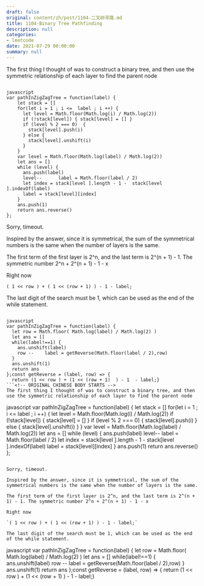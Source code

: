 ```yaml
---
draft: false
original: content/zh/post/1104-二叉树寻路.md
title: 1104-Binary Tree Pathfinding
description: null
categories:
- leetcode
date: 2021-07-29 00:00:00
summary: null
---
```


The first thing I thought of was to construct a binary tree, and then use the symmetric relationship of each layer to find the parent node

```

javascript
var pathInZigZagTree = function(label) {
    let stack = []
    for(let i = 1 ; i <=  label ; i ++) {
      let level = Math.floor(Math.log(i) / Math.log(2))
      if (!stack[level]) { stack[level] = [] }
      if (level % 2 === 0)  {
        stack[level].push(i)
      } else {
        stack[level].unshift(i)
      }
    }
    var level = Math.floor(Math.log(label) / Math.log(2))
    let ans = []
    while (level) {
      ans.push(label)
      level--      label = Math.floor(label / 2)
      let index = stack[level ].length - 1 -  stack[level ].indexOf(label)
      label = stack[level][index]
    }
    ans.push(1)
    return ans.reverse()
};
```

Sorry, timeout.

Inspired by the answer, since it is symmetrical, the sum of the symmetrical numbers is the same when the number of layers is the same.

The first term of the first layer is 2^n, and the last term is 2^(n + 1) - 1. The symmetric number 2^n + 2^(n + 1) - 1 - x

Right now

`( 1 << row ) + ( 1 << (row + 1) ) - 1 - label;`

The last digit of the search must be 1, which can be used as the end of the while statement.

```

javascript
var pathInZigZagTree = function(label) {
  let row = Math.floor( Math.log(label) / Math.log(2) )
  let ans = []
  while(label!==1) {
    ans.unshift(label)
    row --    label = getReverse(Math.floor(label / 2),row)
  }
  ans.unshift(1)
  return ans
};const getReverse = (label, row) => {
  return (1 << row ) + (1 << (row + 1)  ) - 1  - label;}
```<!-- ORIGINAL CHINESE BODY STARTS -->
The first thing I thought of was to construct a binary tree, and then use the symmetric relationship of each layer to find the parent node

```

javascript
var pathInZigZagTree = function(label) {
    let stack = []
    for(let i = 1 ; i <=  label ; i ++) {
      let level = Math.floor(Math.log(i) / Math.log(2))
      if (!stack[level]) { stack[level] = [] }
      if (level % 2 === 0)  {
        stack[level].push(i)
      } else {
        stack[level].unshift(i)
      }
    }
    var level = Math.floor(Math.log(label) / Math.log(2))
    let ans = []
    while (level) {
      ans.push(label)
      level--      label = Math.floor(label / 2)
      let index = stack[level ].length - 1 -  stack[level ].indexOf(label)
      label = stack[level][index]
    }
    ans.push(1)
    return ans.reverse()
};
```

Sorry, timeout.

Inspired by the answer, since it is symmetrical, the sum of the symmetrical numbers is the same when the number of layers is the same.

The first term of the first layer is 2^n, and the last term is 2^(n + 1) - 1. The symmetric number 2^n + 2^(n + 1) - 1 - x

Right now

`( 1 << row ) + ( 1 << (row + 1) ) - 1 - label;`

The last digit of the search must be 1, which can be used as the end of the while statement.

```

javascript
var pathInZigZagTree = function(label) {
  let row = Math.floor( Math.log(label) / Math.log(2) )
  let ans = []
  while(label!==1) {
    ans.unshift(label)
    row --    label = getReverse(Math.floor(label / 2),row)
  }
  ans.unshift(1)
  return ans
};const getReverse = (label, row) => {
  return (1 << row ) + (1 << (row + 1)  ) - 1  - label;}
```<!-- ORIGINAL CHINESE BODY ENDS -->
